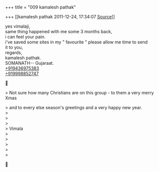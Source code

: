 +++
title = "009 kamalesh pathak"

+++
[[kamalesh pathak	2011-12-24, 17:34:07 [Source](https://groups.google.com/g/samskrita/c/k0umzsd6Ag0)]]



yes vimalaji,  
same thing happened with me some 3 months back,  
i can feel your pain.  
i've saved some sites in my " favourite " please allow me time to send  
it to you,  
regards,  
kamalesh pathak.  
SOMANATH-- Gujaraat.  
[+919436975383](tel:+91%2094369%2075383)  
[+919998852747](tel:+91%2099988%2052747)



\> Not sure how many Christians are on this group - to them a very merry Xmas

  
\> and to every else season's greetings and a very happy new year.  
\>  
\>  
\>  
\> Vimala  
\>  
\>  
\>  
\>  
\>  



